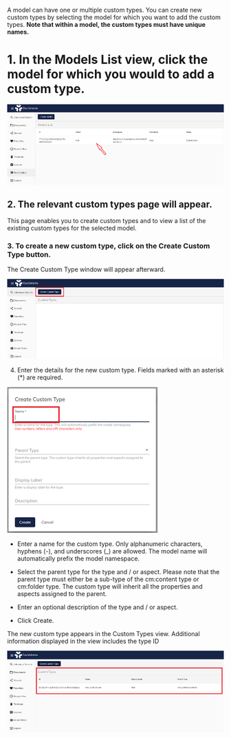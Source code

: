 A model can have one or multiple custom types.
You can create new custom types by selecting the model for which you want to add the custom types.
**Note that within a model, the custom types must have unique names.**

# 1. In the Models List view, click the model for which you would to add a custom type.

![/en/attachments/5.png](/en/attachments/5.png)

## 2. The relevant custom types page will appear. 
This page enables you to create custom types and to view a list of the existing custom types for the selected model.
### 3. To create a new custom type, click on the **Create Custom Type** button. 
The Create Custom Type window will appear afterward.

![/en/attachments/6.png](/en/attachments/6.png)

4. Enter the details for the new custom type.
 Fields marked with an asterisk (*) are required.

![/en/attachments/7.png](/en/attachments/7.png)

- Enter a name for the custom type.
Only alphanumeric characters, hyphens (-), and underscores (_) are allowed. The model name will automatically prefix the model namespace.

- Select the parent type for the type and / or aspect.
Please note that the parent type must either be a sub-type of the cm:content type or cm:folder type. The custom type will inherit all the properties and aspects assigned to the parent.

- Enter an optional description of the type and / or aspect.
- Click Create.

The new custom type appears in the Custom Types view. Additional information displayed in the view includes the type ID

![/en/attachments/8.png](/en/attachments/8.png)